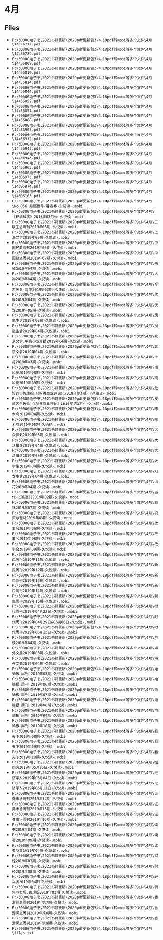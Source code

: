 # 4月

## Files

- `F:/5000G电子书\2021书籍更新\2020pdf更新包3\4.18pdf转mobi等多个文件\4月\14456772.pdf`
- `F:/5000G电子书\2021书籍更新\2020pdf更新包3\4.18pdf转mobi等多个文件\4月\14456789.pdf`
- `F:/5000G电子书\2021书籍更新\2020pdf更新包3\4.18pdf转mobi等多个文件\4月\14456809.pdf`
- `F:/5000G电子书\2021书籍更新\2020pdf更新包3\4.18pdf转mobi等多个文件\4月\14456810.pdf`
- `F:/5000G电子书\2021书籍更新\2020pdf更新包3\4.18pdf转mobi等多个文件\4月\14456814.pdf`
- `F:/5000G电子书\2021书籍更新\2020pdf更新包3\4.18pdf转mobi等多个文件\4月\14456844.pdf`
- `F:/5000G电子书\2021书籍更新\2020pdf更新包3\4.18pdf转mobi等多个文件\4月\14456852.pdf`
- `F:/5000G电子书\2021书籍更新\2020pdf更新包3\4.18pdf转mobi等多个文件\4月\14456857.pdf`
- `F:/5000G电子书\2021书籍更新\2020pdf更新包3\4.18pdf转mobi等多个文件\4月\14456888.pdf`
- `F:/5000G电子书\2021书籍更新\2020pdf更新包3\4.18pdf转mobi等多个文件\4月\14456903.pdf`
- `F:/5000G电子书\2021书籍更新\2020pdf更新包3\4.18pdf转mobi等多个文件\4月\14456912.pdf`
- `F:/5000G电子书\2021书籍更新\2020pdf更新包3\4.18pdf转mobi等多个文件\4月\14456943.pdf`
- `F:/5000G电子书\2021书籍更新\2020pdf更新包3\4.18pdf转mobi等多个文件\4月\14456948.pdf`
- `F:/5000G电子书\2021书籍更新\2020pdf更新包3\4.18pdf转mobi等多个文件\4月\14456963.pdf`
- `F:/5000G电子书\2021书籍更新\2020pdf更新包3\4.18pdf转mobi等多个文件\4月\14505973.pdf`
- `F:/5000G电子书\2021书籍更新\2020pdf更新包3\4.18pdf转mobi等多个文件\4月\14505974.pdf`
- `F:/5000G电子书\2021书籍更新\2020pdf更新包3\4.18pdf转mobi等多个文件\4月\14506103.pdf`
- `F:/5000G电子书\2021书籍更新\2020pdf更新包3\4.18pdf转mobi等多个文件\4月\No.056 悬疑世界·暮春寒-久悦读-.mobi`
- `F:/5000G电子书\2021书籍更新\2020pdf更新包3\4.18pdf转mobi等多个文件\4月\《环球科学》2019年03月号-久悦读-.mobi`
- `F:/5000G电子书\2021书籍更新\2020pdf更新包3\4.18pdf转mobi等多个文件\4月\三联生活周刊2019年06期-久悦读-.mobi`
- `F:/5000G电子书\2021书籍更新\2020pdf更新包3\4.18pdf转mobi等多个文件\4月\上海文学2019年05期-久悦读-.mobi`
- `F:/5000G电子书\2021书籍更新\2020pdf更新包3\4.18pdf转mobi等多个文件\4月\中国经济周刊2019年06期-久悦读-.mobi`
- `F:/5000G电子书\2021书籍更新\2020pdf更新包3\4.18pdf转mobi等多个文件\4月\中国经济周刊2019年07期-久悦读-.mobi`
- `F:/5000G电子书\2021书籍更新\2020pdf更新包3\4.18pdf转mobi等多个文件\4月\书城2019年04期-久悦读-.mobi`
- `F:/5000G电子书\2021书籍更新\2020pdf更新包3\4.18pdf转mobi等多个文件\4月\人物2019年04期-久悦读-.mobi`
- `F:/5000G电子书\2021书籍更新\2020pdf更新包3\4.18pdf转mobi等多个文件\4月\今古传奇-武侠2019年03期-久悦读-.mobi`
- `F:/5000G电子书\2021书籍更新\2020pdf更新包3\4.18pdf转mobi等多个文件\4月\优雅2019年04期-久悦读-.mobi`
- `F:/5000G电子书\2021书籍更新\2020pdf更新包3\4.18pdf转mobi等多个文件\4月\优雅2019年05期-久悦读-.mobi`
- `F:/5000G电子书\2021书籍更新\2020pdf更新包3\4.18pdf转mobi等多个文件\4月\凤凰生活2019年03期-久悦读-.mobi`
- `F:/5000G电子书\2021书籍更新\2020pdf更新包3\4.18pdf转mobi等多个文件\4月\凤凰生活2019年04期-久悦读-.mobi`
- `F:/5000G电子书\2021书籍更新\2020pdf更新包3\4.18pdf转mobi等多个文件\4月\北京文学.中篇小说月报2019年04期-久悦读-.mobi`
- `F:/5000G电子书\2021书籍更新\2020pdf更新包3\4.18pdf转mobi等多个文件\4月\北京文学2019年04期-久悦读-.mobi`
- `F:/5000G电子书\2021书籍更新\2020pdf更新包3\4.18pdf转mobi等多个文件\4月\十月2019年03期-久悦读-.mobi`
- `F:/5000G电子书\2021书籍更新\2020pdf更新包3\4.18pdf转mobi等多个文件\4月\南风窗2019年08期-久悦读-.mobi`
- `F:/5000G电子书\2021书籍更新\2020pdf更新包3\4.18pdf转mobi等多个文件\4月\南风窗2019年09期-久悦读-.mobi`
- `F:/5000G电子书\2021书籍更新\2020pdf更新包3\4.18pdf转mobi等多个文件\4月\危险的年龄歧视（《哈佛商业评论》2019年第4期）-久悦读-.mobi`
- `F:/5000G电子书\2021书籍更新\2020pdf更新包3\4.18pdf转mobi等多个文件\4月\反馈因何失效（《哈佛商业评论》2019年第3期）-久悦读-.mobi`
- `F:/5000G电子书\2021书籍更新\2020pdf更新包3\4.18pdf转mobi等多个文件\4月\啄木鸟2019年04期-久悦读-.mobi`
- `F:/5000G电子书\2021书籍更新\2020pdf更新包3\4.18pdf转mobi等多个文件\4月\啄木鸟2019年05期-久悦读-.mobi`
- `F:/5000G电子书\2021书籍更新\2020pdf更新包3\4.18pdf转mobi等多个文件\4月\大众摄影2019年03期-久悦读-.mobi`
- `F:/5000G电子书\2021书籍更新\2020pdf更新包3\4.18pdf转mobi等多个文件\4月\大众摄影2019年04期-久悦读-.mobi`
- `F:/5000G电子书\2021书籍更新\2020pdf更新包3\4.18pdf转mobi等多个文件\4月\大众摄影2019年05期-久悦读-.mobi`
- `F:/5000G电子书\2021书籍更新\2020pdf更新包3\4.18pdf转mobi等多个文件\4月\大学生2019年04期-久悦读-.mobi`
- `F:/5000G电子书\2021书籍更新\2020pdf更新包3\4.18pdf转mobi等多个文件\4月\妇女生活2019年04期-久悦读-.mobi`
- `F:/5000G电子书\2021书籍更新\2020pdf更新包3\4.18pdf转mobi等多个文件\4月\山花2019年04期-久悦读-.mobi`
- `F:/5000G电子书\2021书籍更新\2020pdf更新包3\4.18pdf转mobi等多个文件\4月\当代-长篇选刊2019年02期-久悦读-.mobi`
- `F:/5000G电子书\2021书籍更新\2020pdf更新包3\4.18pdf转mobi等多个文件\4月\意林2019年07期-久悦读-.mobi`
- `F:/5000G电子书\2021书籍更新\2020pdf更新包3\4.18pdf转mobi等多个文件\4月\投资与理财2019年03期-久悦读-.mobi`
- `F:/5000G电子书\2021书籍更新\2020pdf更新包3\4.18pdf转mobi等多个文件\4月\故事会2019年06期-久悦读-.mobi`
- `F:/5000G电子书\2021书籍更新\2020pdf更新包3\4.18pdf转mobi等多个文件\4月\故事会2019年08期-久悦读-.mobi`
- `F:/5000G电子书\2021书籍更新\2020pdf更新包3\4.18pdf转mobi等多个文件\4月\故事会2019年09期-久悦读-.mobi`
- `F:/5000G电子书\2021书籍更新\2020pdf更新包3\4.18pdf转mobi等多个文件\4月\新民周刊2019年11期-久悦读-.mobi`
- `F:/5000G电子书\2021书籍更新\2020pdf更新包3\4.18pdf转mobi等多个文件\4月\新民周刊2019年12期-久悦读-.mobi`
- `F:/5000G电子书\2021书籍更新\2020pdf更新包3\4.18pdf转mobi等多个文件\4月\新民周刊2019年13期-久悦读-.mobi`
- `F:/5000G电子书\2021书籍更新\2020pdf更新包3\4.18pdf转mobi等多个文件\4月\新民周刊2019年14期-久悦读-.mobi`
- `F:/5000G电子书\2021书籍更新\2020pdf更新包3\4.18pdf转mobi等多个文件\4月\新民周刊2019年15期-久悦读-.mobi`
- `F:/5000G电子书\2021书籍更新\2020pdf更新包3\4.18pdf转mobi等多个文件\4月\时代周刊2019年04月22日-久悦读-.mobi`
- `F:/5000G电子书\2021书籍更新\2020pdf更新包3\4.18pdf转mobi等多个文件\4月\时代周刊2019年04月29日&05月06日-久悦读-.mobi`
- `F:/5000G电子书\2021书籍更新\2020pdf更新包3\4.18pdf转mobi等多个文件\4月\时代周刊2019年05月13日-久悦读-.mobi`
- `F:/5000G电子书\2021书籍更新\2020pdf更新包3\4.18pdf转mobi等多个文件\4月\月读2019年04期-久悦读-.mobi`
- `F:/5000G电子书\2021书籍更新\2020pdf更新包3\4.18pdf转mobi等多个文件\4月\海外文摘2019年03期-久悦读-.mobi`
- `F:/5000G电子书\2021书籍更新\2020pdf更新包3\4.18pdf转mobi等多个文件\4月\海外文摘2019年04期-久悦读-.mobi`
- `F:/5000G电子书\2021书籍更新\2020pdf更新包3\4.18pdf转mobi等多个文件\4月\电脑报 周刊 2019年05期-久悦读-.mobi`
- `F:/5000G电子书\2021书籍更新\2020pdf更新包3\4.18pdf转mobi等多个文件\4月\电脑报 周刊 2019年06期-久悦读-.mobi`
- `F:/5000G电子书\2021书籍更新\2020pdf更新包3\4.18pdf转mobi等多个文件\4月\电脑报 周刊 2019年07期-久悦读-.mobi`
- `F:/5000G电子书\2021书籍更新\2020pdf更新包3\4.18pdf转mobi等多个文件\4月\电脑报 周刊 2019年08期-久悦读-.mobi`
- `F:/5000G电子书\2021书籍更新\2020pdf更新包3\4.18pdf转mobi等多个文件\4月\电脑报 周刊 2019年09期-久悦读-.mobi`
- `F:/5000G电子书\2021书籍更新\2020pdf更新包3\4.18pdf转mobi等多个文件\4月\电脑报 周刊 2019年10期-久悦读-.mobi`
- `F:/5000G电子书\2021书籍更新\2020pdf更新包3\4.18pdf转mobi等多个文件\4月\看天下2019年08期-久悦读-.mobi`
- `F:/5000G电子书\2021书籍更新\2020pdf更新包3\4.18pdf转mobi等多个文件\4月\看天下2019年09期-久悦读-.mobi`
- `F:/5000G电子书\2021书籍更新\2020pdf更新包3\4.18pdf转mobi等多个文件\4月\看天下2019年10期-久悦读-.mobi`
- `F:/5000G电子书\2021书籍更新\2020pdf更新包3\4.18pdf转mobi等多个文件\4月\纽约客2019年05月06日-久悦读-.mobi`
- `F:/5000G电子书\2021书籍更新\2020pdf更新包3\4.18pdf转mobi等多个文件\4月\经济学人2019年05月04日-久悦读-.mobi`
- `F:/5000G电子书\2021书籍更新\2020pdf更新包3\4.18pdf转mobi等多个文件\4月\经济学人2019年05月11日-久悦读-.mobi`
- `F:/5000G电子书\2021书籍更新\2020pdf更新包3\4.18pdf转mobi等多个文件\4月\证券市场周刊2019年14期-久悦读-.mobi`
- `F:/5000G电子书\2021书籍更新\2020pdf更新包3\4.18pdf转mobi等多个文件\4月\证券市场周刊2019年15期-久悦读-.mobi`
- `F:/5000G电子书\2021书籍更新\2020pdf更新包3\4.18pdf转mobi等多个文件\4月\证券市场周刊2019年16期-久悦读-.mobi`
- `F:/5000G电子书\2021书籍更新\2020pdf更新包3\4.18pdf转mobi等多个文件\4月\读书2019年04期-久悦读-.mobi`
- `F:/5000G电子书\2021书籍更新\2020pdf更新包3\4.18pdf转mobi等多个文件\4月\读者2019年09期-久悦读-.mobi`
- `F:/5000G电子书\2021书籍更新\2020pdf更新包3\4.18pdf转mobi等多个文件\4月\读者欣赏2019年04期-久悦读-.mobi`
- `F:/5000G电子书\2021书籍更新\2020pdf更新包3\4.18pdf转mobi等多个文件\4月\财经2019年07期-久悦读-.mobi`
- `F:/5000G电子书\2021书籍更新\2020pdf更新包3\4.18pdf转mobi等多个文件\4月\财经2019年08期-久悦读-.mobi`
- `F:/5000G电子书\2021书籍更新\2020pdf更新包3\4.18pdf转mobi等多个文件\4月\轻兵器2019年04期-久悦读-.mobi`
- `F:/5000G电子书\2021书籍更新\2020pdf更新包3\4.18pdf转mobi等多个文件\4月\销售与市场.管理版2019年03期-久悦读-.mobi`
- `F:/5000G电子书\2021书籍更新\2020pdf更新包3\4.18pdf转mobi等多个文件\4月\香港凤凰周刊2019年第7期-久悦读-.mobi`
- `F:/5000G电子书\2021书籍更新\2020pdf更新包3\4.18pdf转mobi等多个文件\4月\香港凤凰周刊2019年第8期-久悦读-.mobi`
- `F:/5000G电子书\2021书籍更新\2020pdf更新包3\4.18pdf转mobi等多个文件\4月\香港凤凰周刊2019年第9期-久悦读-.mobi`
- `F:/5000G电子书\2021书籍更新\2020pdf更新包3\4.18pdf转mobi等多个文件\4月\files.txt`
